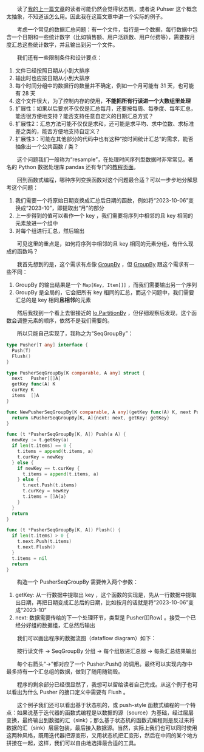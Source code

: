　　读了[我的上一篇文章](../functional-state-machine/)的读者可能仍然会觉得状态机，或者说 Puhser 这个概念太抽象，不知道该怎么用。因此我在这篇文章中讲一个实际的例子。

　　考虑一个常见的数据汇总问题：有一个文件，每行是一个数据，每行数据中包含一个日期和一些统计数字（比如销售额、用户活跃数、用户付费等），需要按月度汇总这些统计数字，并且输出到另一个文件。

　　我们还有一些限制条件和设计要点：

1. 文件已经按照日期从小到大排序
2. 输出时也应按日期从小到大排序
3. 每个时间分组中的数据行的数量并不确定，例如一个月可能有 31 天，也可能有 28 天
4. 这个文件很大，为了控制内存的使用，**不能把所有行读进一个大数组里处理**
5. 扩展性：如果以后要求不仅仅是汇总每月，还要按每周、每季度、每年汇总，能否很方便地支持？能否支持任意自定义的日期汇总方式？
6. 扩展性2：汇总方法可能不仅仅是求和，还可能是求平均、求中位数、求标准差之类的，能否方便地支持自定义？
7. 扩展性3：可能在其他部分的代码中也有这种“按时间统计汇总”的需求，能否抽象出一个公共函数 / 类？

　　这个问题我们一般称为“resample”，在处理时间序列型数据时非常常见。著名的 Python 数据处理库 pandas 还有专门的[教程页面](https://pandas.pydata.org/pandas-docs/stable/user_guide/timeseries.html#resampling)。

　　回到函数式编程，哪种序列变换函数对这个问题最合适？可以一步步地分解思考这个问题：

1. 我们需要一个将原始日期变换成汇总后日期的函数，例如将“2023-10-06”变换成“2023-10”，即提取出“月”的部分
2. 上一步得到的值可以看作一个 key ，我们需要将序列中相邻的且 key 相同的元素放进一个组中
3. 对每个组进行汇总，然后输出

　　可见这里的重点是，如何将序列中相邻的且 key 相同的元素分组，有什么现成的函数吗？

　　我首先想到的是，这个需求有点像 [GroupBy](https://ramdajs.com/docs/#groupBy) ，但 [GroupBy](https://github.com/samber/lo#groupby) 跟这个需求有一些不同：

1. GroupBy 的输出结果是一个 `Map[Key, Item[]]` ，而我们需要输出另一个序列
2. GroupBy 是全局的，它会把所有 key 相同的汇总，而这个问题中，我们需要汇总的是 key 相同**且相邻**的元素

　　然后我找到一个看上去很接近的 [lo.PartitionBy](https://github.com/samber/lo#partitionby) ，但仔细观察后发现，这个函数会调整元素的顺序，依然不是我们需要的。

　　所以只能自己实现了，我称之为“SeqGroupBy”：

```go
type Pusher[T any] interface {
  Push(T)
  Flush()
}

type PusherSeqGroupBy[K comparable, A any] struct {
  next   Pusher[[]A]
  getKey func(A) K
  curKey K
  items  []A
}

func NewPusherSeqGroupBy[K comparable, A any](getKey func(A) K, next Pusher[[]A]) *PusherSeqGroupBy[K, A] {
  return &PusherSeqGroupBy[K, A]{next: next, getKey: getKey}
}

func (t *PusherSeqGroupBy[K, A]) Push(a A) {
  newKey := t.getKey(a)
  if len(t.items) == 0 {
    t.items = append(t.items, a)
    t.curKey = newKey
  } else {
    if newKey == t.curKey {
      t.items = append(t.items, a)
    } else {
      t.next.Push(t.items)
      t.curKey = newKey
      t.items = []A{a}
    }
  }
  return
}

func (t *PusherSeqGroupBy[K, A]) Flush() {
  if len(t.items) > 0 {
    t.next.Push(t.items)
    t.next.Flush()
  }
  t.items = nil
  return
}
```

　　构造一个 PusherSeqGroupBy 需要传入两个参数：

1. getKey: 从一行数据中提取出 key ，这个函数的实现是，先从一行数据中提取出日期，再把日期变成汇总后的日期，比如按月的话就是将“2023-10-06”变成“2023-10”
2. next: 数据需要传给的下一个处理环节，类型是 Pusher[[]Row] 。接受一个已经分好组的数据组，汇总然后输出

　　我们可以画出程序的数据流图（dataflow diagram）如下：

　　按行读文件 → SeqGroupBy 分组 → 每个组放进汇总器 → 每条汇总结果输出

　　每个右箭头“→”都对应了一个 Pusher.Push() 的调用。最终可以实现内存中最多持有一个汇总组的数据，做到了随用随销毁。

　　程序的剩余部分已经很显然了，我想可以留给读者自己完成。从这个例子也可以看出为什么 Pusher 的接口定义中需要有 Flush 。

　　这个例子我们还可以看出基于状态机的，或 push-style 函数式编程的一个特点：如果说基于迭代器的函数式编程是以数据的源（source）为基础，经过层层变换，最终输出到数据的汇（sink）；那么基于状态机的函数式编程则是反过来将数据的汇（sink）层层包装，最后接入数据源。当然，实际上我们也可以同时使用这两种风格，既用迭代器把源变形，又用状态机把汇变形，然后在中间的某个地方拼接在一起，这样，我们可以自由地选择最合适的工具。
